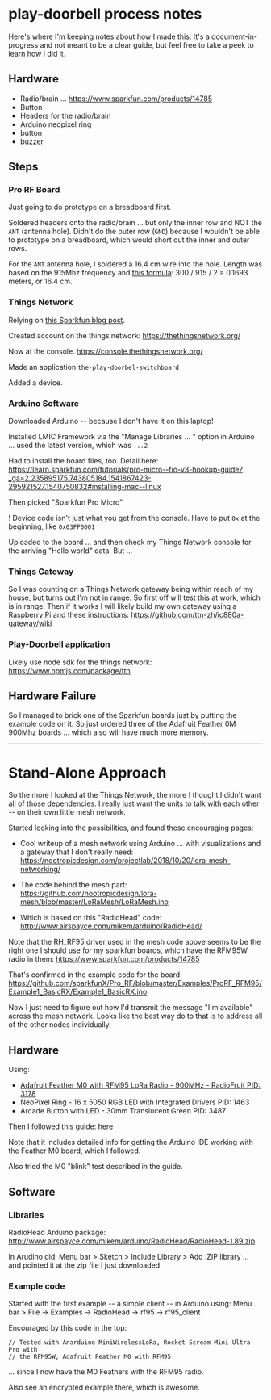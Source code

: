 # play-doorbell process notes

Here's where I'm keeping notes about how I made this. It's a document-in-progress and not meant to be a clear guide, but feel free to take a peek to learn how I did it.

## Hardware

- Radio/brain ... https://www.sparkfun.com/products/14785
- Button
- Headers for the radio/brain
- Arduino neopixel ring
- button
- buzzer

## Steps

### Pro RF Board

Just going to do prototype on a breadboard first.

Soldered headers onto the radio/brain ... but only the inner row and NOT the `ANT` (antenna hole). Didn't do the outer row (`GND`) because I wouldn't be able to prototype on a breadboard, which would short out the inner and outer rows.

For the `ANT` antenna hole, I soldered a 16.4 cm wire into the hole. Length was based on the 915Mhz frequency and [this formula](https://www.instructables.com/topics/How-do-you-determine-the-length-of-an-antenna-and-/): 300 / 915 / 2 = 0.1693 meters, or 16.4 cm.

### Things Network

Relying on [this Sparkfun blog post](https://learn.sparkfun.com/tutorials/lorawan-with-prorf-and-the-things-network?_ga=2.224342429.743805184.1541867423-295921527.1540750832). 

Created account on the things network: https://thethingsnetwork.org/

Now at the console. https://console.thethingsnetwork.org/

Made an application `the-play-doorbel-switchboard`

Added a device.

### Arduino Software

Downloaded Arduino -- because I don't have it on this laptop!

Installed LMIC Framework via the "Manage Libraries ... " option in Arduino ... used the latest version, which was `...2`

Had to install the board files, too. Detail here: https://learn.sparkfun.com/tutorials/pro-micro--fio-v3-hookup-guide?_ga=2.235895175.743805184.1541867423-295921527.1540750832#installing-mac--linux

Then picked "Sparkfun Pro Micro"

! Device code isn't just what you get from the console. Have to put `0x` at the beginning, like 
`0x03FF0001`

Uploaded to the board ... and then check my Things Network console for the arriving "Hello world" data. But ...

### Things Gateway

So I was counting on a Things Network gateway being within reach of my house, but turns out I'm not in range. So first off will test this at work, which is in range. Then if it works I will likely build my own gateway using a Raspberry Pi and these instructions: https://github.com/ttn-zh/ic880a-gateway/wiki

### Play-Doorbell application

Likely use node sdk for the things network: https://www.npmjs.com/package/ttn

## Hardware Failure

So I managed to brick one of the Sparkfun boards just by putting the example code on it. So just ordered three of the Adafruit Feather 0M 900Mhz boards ... which also will have much more memory.

------

# Stand-Alone Approach

So the more I looked at the Things Network, the more I thought I didn't want all of those dependencies. I really just want the units to talk with each other -- on their own little mesh network.

Started looking into the possibilities, and found these encouraging pages:

- Cool writeup of a mesh network using Arduino ... with visualizations and a gateway that I don't really need: https://nootropicdesign.com/projectlab/2018/10/20/lora-mesh-networking/

- The code behind the mesh part: https://github.com/nootropicdesign/lora-mesh/blob/master/LoRaMesh/LoRaMesh.ino

- Which is based on this "RadioHead" code: http://www.airspayce.com/mikem/arduino/RadioHead/

Note that the RH_RF95 driver used in the mesh code above seems to be the right one I should use for my sparkfun boards, which have the RFM95W radio in them: https://www.sparkfun.com/products/14785

That's confirmed in the example code for the board: https://github.com/sparkfunX/Pro_RF/blob/master/Examples/ProRF_RFM95/Example1_BasicRX/Example1_BasicRX.ino

Now I just need to figure out how I'd transmit the message "I'm available" across the mesh network. Looks like the best way do to that is to address all of the other nodes individually.

## Hardware 

Using:

- [Adafruit Feather M0 with RFM95 LoRa Radio - 900MHz - RadioFruit PID: 3178](https://www.adafruit.com/product/3178)
- NeoPixel Ring - 16 x 5050 RGB LED with Integrated Drivers PID: 1463
- Arcade Button with LED - 30mm Translucent Green PID: 3487

Then I followed this guide: [here](https://learn.adafruit.com/adafruit-feather-m0-radio-with-lora-radio-module)

Note that it includes detailed info for getting the Arduino IDE working with the Feather M0 board, which I followed.

Also tried the M0 "blink" test described in the guide.

## Software

### Libraries

RadioHead Arduino package: http://www.airspayce.com/mikem/arduino/RadioHead/RadioHead-1.89.zip

In Arudino did: Menu bar > Sketch > Include Library > Add .ZIP library ... and pointed it at the zip file I just downloaded.

### Example code

Started with the first example -- a simple client -- in Arduino using: Menu bar > File -> Examples -> RadioHead -> rf95 -> rf95_client

Encouraged by this code in the top:

```
// Tested with Anarduino MiniWirelessLoRa, Rocket Scream Mini Ultra Pro with
// the RFM95W, Adafruit Feather M0 with RFM95
```

... since I now have the M0 Feathers with the RFM95 radio.

Also see an encrypted example there, which is awesome.


